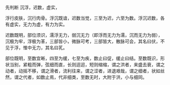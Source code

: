 
先判断 沉浮，迟数，虚实，

浮行皮肤，沉行肉骨。浮沉既谙，迟数当觉，三至为迟，六至为数。浮沉迟数，各有虚实，无力为虚，有力为实。

迟数既明，部位须识，濡浮无力，弱沉无力（即浮而无力为濡，沉而无力为弱），沉极为牢，浮极为革，三部皆小，微脉可考，三部皆大，散脉可会，其名曰伏，不见于浮，惟中无力，其名曰芤。

部位既明，至数宜晰，四至为缓，七至为疾，数止曰促，缓止曰结。至数既识，形状当别，紧粗而弹，弦细而直，长则迢迢，短则缩缩，谓之洪者，来盛去衰，谓之动者，动摇不移，谓之滑者，流利往来，谓之涩者，进退艰哉，谓之细者，状如丝然，谓之代者，如数止焉，代非细类，至数无时，大附于洪，小与细同。

